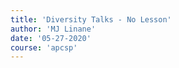 ```yaml
---
title: 'Diversity Talks - No Lesson'
author: 'MJ Linane'
date: '05-27-2020'
course: 'apcsp'
---
```

